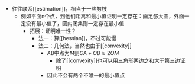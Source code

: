 - 往往联系[[estimation]]，相当于一些剪枝
  - 例如平面n个点，到他们距离和最小值证明一定存在：画足够大圆，外面一定没有最小值了，圆内闭集则一定存在最小值
    - 拓展：证明唯一性？
      - 法一：算[[hessian]]，不过可能慢
      - 法二：几何法，当然也由于[[convexity]]
        - $AB$中点为$M$则$OA+OB\ge 2OM$
          - 除了[[convexity]]也可以用三角形两边之和大于第三边证明
        - 因此不会有两个不唯一的最小值点